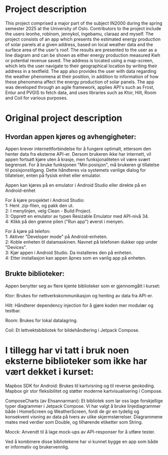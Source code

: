 # Project description
This project comprised a major part of the subject IN2000 during the spring semester 2025 at the University of Oslo. Contributors to the project include the users leonhe, robinsm, jennykol, ingebamu, claraaz and myself.
The project consists of an app which presents the estimated energy production of solar panels at a given address, based on local weather data and the surface area of the user's roof. The results are presented to the user as a line diagram and can be shown as either energy production measured Kwh or potential revenue saved. The address is located using a map-screen, which lets the user navigate to their geographical location by writing their address in a textfield. The app also provides the user with data regarding the weather phenomena at their position, in addition to information of how these phenomena affect the energy production of solar panels.
The app was developed through an agile framework, applies API's such as Frost, Entur and PVGIS to fetch data, and uses libraries such as Ktor, Hilt, Room and Coil for various purposes.



# Original project description

## Hvordan appen kjøres og avhengigheter:

Appen krever internettforbindelse for å fungere optimalt, ettersom den henter data fra eksterne API-er.
Dersom brukeren ikke har internett, vil appen fortsatt kjøre uten å krasje, men funksjonaliteten vil være svært begrenset.
For å bruke funksjonen "Min posisjon", må brukeren gi tillatelse til posisjonstilgang. Dette håndteres via systemets vanlige dialog for tillatelser, enten på fysisk enhet eller emulator.


Appen kan kjøres på en emulator i Android Studio eller direkte på en Android-enhet  

For å kjøre prosjektet i Android Studio:  
1: Hent .zip-filen, og pakk den ut.  
2: I menylinjen, velg Clean - Build Project.  
3: Opprett en emulator av typen Resizable Emulator med API-nivå 34.  
4: Klikk på den grønne pilen ("Run app") øverst i menyen.  

For å kjøre på telefon:  
1: Aktiver "Developer mode" på Android-enheten.  
2: Koble enheten til datamaskinen. Navnet på telefonen dukker opp under "Devices".  
3: Kjør appen i Android Studio. Da installeres den på enheten.  
4: Etter installasjon kan appen åpnes som en vanlig app på enheten.  


## Brukte biblioteker:

Appen benytter seg av flere kjente biblioteker som er gjennomgått i kurset:

Ktor: Brukes for nettverkskommunikasjon og henting av data fra API-er.

Hilt: Håndterer dependency injection for å gjøre koden mer modulær og testbar.

Room: Brukes for lokal datalagring.

Coil: Et lettvektsbibliotek for bildehåndtering i Jetpack Compose.



# I tillegg har vi tatt i bruk noen eksterne biblioteker som ikke har vært dekket i kurset:

Mapbox SDK for Android: Brukes til kartvisning og til reverse geokoding. Mapbox gir stor fleksibilitet og støtter moderne kartvisualisering i Compose.

ComposeCharts (av Ehsannarmani): Et bibliotek som lar oss lage forskjellige typer diagrammer i Jetpack Compose.
Vi har valgt å bruke linjediagrammer både i HomeScreen og WeatherScreen, fordi de gir en tydelig og konsekvent visning av data på tvers av ulike skjermstørrelser.
Diagrammene mates med verdier som Double, og tilhørende etiketter som String.

Mocck: Anvendt til å lage mock-ups av API-responser for å utføre tester.

Ved å kombinere disse bibliotekene har vi kunnet bygge en app som både er informativ og brukervennlig.


